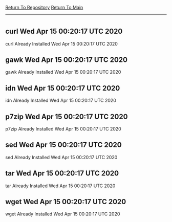 [Return To Repository](https://github.com/deathbybandaid/piholeparser/)
[Return To Main](https://github.com/deathbybandaid/piholeparser/blob/master/RecentRunLogs/Mainlog.md)
____________________________________
# 
## curl Wed Apr 15 00:20:17 UTC 2020
curl Already Installed Wed Apr 15 00:20:17 UTC 2020
## gawk Wed Apr 15 00:20:17 UTC 2020
gawk Already Installed Wed Apr 15 00:20:17 UTC 2020
## idn Wed Apr 15 00:20:17 UTC 2020
idn Already Installed Wed Apr 15 00:20:17 UTC 2020
## p7zip Wed Apr 15 00:20:17 UTC 2020
p7zip Already Installed Wed Apr 15 00:20:17 UTC 2020
## sed Wed Apr 15 00:20:17 UTC 2020
sed Already Installed Wed Apr 15 00:20:17 UTC 2020
## tar Wed Apr 15 00:20:17 UTC 2020
tar Already Installed Wed Apr 15 00:20:17 UTC 2020
## wget Wed Apr 15 00:20:17 UTC 2020
wget Already Installed Wed Apr 15 00:20:17 UTC 2020
